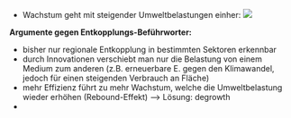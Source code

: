 - Wachstum geht mit steigender Umweltbelastungen einher:
![](Pasted%20image%2020241025095134.png)

**Argumente gegen Entkopplungs-Beführworter:**
- bisher nur regionale Entkopplung in bestimmten Sektoren erkennbar
- durch Innovationen verschiebt man nur die Belastung von einem Medium zum anderen (z.B. erneuerbare E. gegen den Klimawandel, jedoch für einen steigenden Verbrauch an Fläche)
- mehr Effizienz führt zu mehr Wachstum, welche die Umweltbelastung wieder erhöhen (Rebound-Effekt)
--> Lösung: degrowth
- 